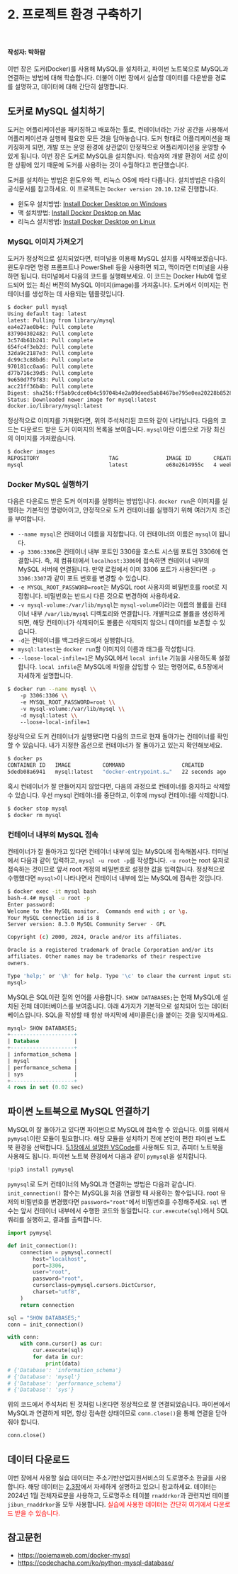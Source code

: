 # 2. 프로젝트 환경 구축하기

<br>

#### 작성자: 박하람

이번 장은 도커(Docker)를 사용해 MySQL을 설치하고, 파이썬 노트북으로 MySQL과 연결하는 방법에 대해 학습합니다. 더불어 이번 장에서 실습할 데이터를 다운받을 경로를 설명하고, 데이터에 대해 간단히 설명합니다.

## 도커로 MySQL 설치하기

도커는 어플리케이션을 패키징하고 배포하는 툴로, 컨테이너라는 가상 공간을 사용해서 어플리케이션과 실행헤 필요한 모든 것을 담아놓습니다. 도커 형태로 어플리케이션을 패키징하게 되면, 개발 또는 운영 환경에 상관없이 안정적으로 어플리케이션을 운영할 수 있게 됩니다. 이번 장은 도커로 MySQL을 설치합니다. 학습자의 개발 환경이 서로 상이한 상황에 있기 때문에 도커를 사용하는 것이 수월하다고 판단했습니다.

도커를 설치하는 방법은 윈도우와 맥, 리눅스 OS에 따라 다릅니다. 설치방법은 다음의 공식문서를 참고하세요. 이 프로젝트는 `Docker version 20.10.12`로 진행합니다.

- 윈도우 설치방법: [Install Docker Desktop on Windows](https://docs.docker.com/desktop/install/windows-install/)
- 맥 설치방법: [Install Docker Desktop on Mac](https://docs.docker.com/desktop/install/mac-install/)
- 리눅스 설치방법: [Install Docker Desktop on Linux](https://docs.docker.com/desktop/install/linux-install/)

### MySQL 이미지 가져오기

도커가 정상적으로 설치되었다면, 터미널을 이용해 MySQL 설치를 시작해보겠습니다. 윈도우라면 명령 프롬프트나 PowerShell 등을 사용하면 되고, 맥이라면 터미널을 사용하면 됩니다. 터미널에서 다음의 코드를 실행해보세요. 이 코드는 Docker Hub에 업로드되어 있는 최신 버전의 MySQL 이미지(image)를 가져옵니다. 도커에서 이미지는 컨테이너를 생성하는 데 사용되는 템플릿입니다.

```bash
$ docker pull mysql
Using default tag: latest
latest: Pulling from library/mysql
ea4e27ae0b4c: Pull complete
837904302482: Pull complete
3c574b61b241: Pull complete
654fc4f3eb2d: Pull complete
32da9c2187e3: Pull complete
dc99c3c88bd6: Pull complete
970181cc0aa6: Pull complete
d77b716c39d5: Pull complete
9e650d7f9f83: Pull complete
acc21ff36b4b: Pull complete
Digest: sha256:ff5ab9cdce0b4c59704b4e2a09deed5ab8467be795e0ea20228b8528f53fcf82
Status: Downloaded newer image for mysql:latest
docker.io/library/mysql:latest
```

정상적으로 이미지를 가져왔다면, 위의 주석처리된 코드와 같이 나타납니다. 다음의 코드는 다운로드 받은 도커 이미지의 목록을 보여줍니다. `mysql`이란 이름으로 가장 최신의 이미지를 가져왔습니다.

```bash
$ docker images
REPOSITORY                      TAG               IMAGE ID       CREATED         SIZE
mysql                           latest            e68e2614955c   4 weeks ago     638MB
```

### Docker MySQL 실행하기

다음은 다운로드 받은 도커 이미지를 실행하는 방법입니다. `docker run`은 이미지를 실행하는 기본적인 명령어이고, 안정적으로 도커 컨테이너를 실행하기 위해 여러가지 조건을 부여합니다.

- `--name mysql`은 컨테이너 이름을 지정합니다. 이 컨테이너의 이름은 `mysql`이 됩니다.
- `-p 3306:3306`은 컨테이너 내부 포트인 3306을 호스트 시스템 포트인 3306에 연결합니다. 즉, 제 컴퓨터에서 `localhost:3306`에 접속하면 컨테이너 내부의 MySQL 서버에 연결됩니다. 만약 로컬에서 이미 3306 포트가 사용된다면 `-p 3306:3307`과 같이 포트 번호를 변경할 수 있습니다.
- `-e MYSQL_ROOT_PASSWORD=root`는 MySQL root 사용자의 비밀번호를 root로 지정합니다. 비밀번호는 반드시 다른 것으로 변경하여 사용하세요.
- `-v mysql-volume:/var/lib/mysql`는 `mysql-volume`이라는 이름의 볼륨을 컨테이너 내부 `/var/lib/mysql` 디렉토리와 연결합니다. 개별적으로 볼륨을 생성하게 되면, 해당 컨테이너가 삭제되어도 볼륨은 삭제되지 않으니 데이터를 보존할 수 있습니다.
- `-d`는 컨테이너를 백그라운드에서 실행합니다.
- `mysql:latest`는 `docker run`할 이미지의 이름과 태그를 작성합니다.
- `--loose-local-infile=1`은 MySQL에서 `local infile` 기능을 사용하도록 설정합니다. `local infile`은 MySQL에 파일을 삽입할 수 있는 명령어로, 6.5장에서 자세하게 설명합니다.

```bash
$ docker run --name mysql \\
    -p 3306:3306 \\
    -e MYSQL_ROOT_PASSWORD=root \\
    -v mysql-volume:/var/lib/mysql \\
    -d mysql:latest \\
    --loose-local-infile=1
```

정상적으로 도커 컨테이너가 실행됐다면 다음의 코드로 현재 돌아가는 컨테이너를 확인할 수 있습니다. 내가 지정한 옵션으로 컨테이너가 잘 돌아가고 있는지 확인해보세요.

```bash
$ docker ps
CONTAINER ID   IMAGE          COMMAND                  CREATED          STATUS          PORTS                               NAMES
5dedb08a6941   mysql:latest   "docker-entrypoint.s…"   22 seconds ago   Up 22 seconds   0.0.0.0:3306->3306/tcp, 33060/tcp   mysql
```

혹시 컨테이너가 잘 만들어지지 않았다면, 다음의 과정으로 컨테이너를 중지하고 삭제할 수 있습니다. 우선 mysql 컨테이너를 중단하고, 이후에 mysql 컨테이너를 삭제합니다.

```bash
$ docker stop mysql
$ docker rm mysql
```

### 컨테이너 내부의 MySQL 접속

컨테이너가 잘 돌아가고 있다면 컨테이너 내부에 있는 MySQL에 접속해봅시다. 터미널에서 다음과 같이 입력하고, `mysql -u root -p`를 작성합니다. `-u root`는 root 유저로 접속하는 것이므로 앞서 root 계정의 비밀번호로 설정한 값을 입력합니다. 정상적으로 수행했다면 `mysql>`이 나타나면서 컨테이너 내부에 있는 MySQL에 접속한 것입니다.

```bash
$ docker exec -it mysql bash
bash-4.4# mysql -u root -p
Enter password:
Welcome to the MySQL monitor.  Commands end with ; or \g.
Your MySQL connection id is 8
Server version: 8.3.0 MySQL Community Server - GPL

Copyright (c) 2000, 2024, Oracle and/or its affiliates.

Oracle is a registered trademark of Oracle Corporation and/or its
affiliates. Other names may be trademarks of their respective
owners.

Type 'help;' or '\h' for help. Type '\c' to clear the current input statement.\
mysql>
```

MySQL은 SQL이란 질의 언어를 사용합니다. `SHOW DATABASES;`는 현재 MySQL에 설치된 전체 데이터베이스를 보여줍니다. 아래 4가지가 기본적으로 설치되어 있는 데이터베이스입니다. SQL을 작성할 때 항상 마지막에 세미콜론(;)을 붙이는 것을 잊지마세요.

```sql
mysql> SHOW DATABASES;
+--------------------+
| Database           |
+--------------------+
| information_schema |
| mysql              |
| performance_schema |
| sys                |
+--------------------+
4 rows in set (0.02 sec)
```

## 파이썬 노트북으로 MySQL 연결하기

MySQL이 잘 돌아가고 있다면 파이썬으로 MySQL에 접속할 수 있습니다. 이를 위해서 `pymysql`이란 모듈이 필요합니다. 해당 모듈을 설치하기 전에 본인이 편한 파이썬 노트북 환경을 선택합니다. [5.1장에서 설명한 VSCode](/contents/chapter-5/chapter-5-1.md)를 사용해도 되고, 쥬피터 노트북을 사용해도 됩니다. 파이썬 노트북 환경에서 다음과 같이 `pymysql`을 설치합니다.

```py
!pip3 install pymysql
```

`pymysql`로 도커 컨테이너의 MySQL과 연결하는 방법은 다음과 같습니다. `init_connection()` 함수는 MySQL을 처음 연결할 때 사용하는 함수입니다. root 유저의 비밀번호를 변경했다면 `password="root"`에서 비밀번호를 수정해주세요. `sql` 변수는 앞서 컨테이너 내부에서 수행한 코드와 동일합니다. `cur.execute(sql)`에서 SQL 쿼리를 실행하고, 결과를 출력합니다.

```py
import pymysql

def init_connection():
    connection = pymysql.connect(
        host="localhost",
        port=3306,
        user="root",
        password="root",
        cursorclass=pymysql.cursors.DictCursor,
        charset="utf8",
    )
    return connection

sql = "SHOW DATABASES;"
conn = init_connection()

with conn:
    with conn.cursor() as cur:
        cur.execute(sql)
        for data in cur:
            print(data)
# {'Database': 'information_schema'}
# {'Database': 'mysql'}
# {'Database': 'performance_schema'}
# {'Database': 'sys'}
```

위의 코드에서 주석처리 된 것처럼 나온다면 정상적으로 잘 연결되었습니다. 파이썬에서 MySQL과 연결하게 되면, 항상 접속한 상태이므로 `conn.close()`을 통해 연결을 닫아줘야 합니다.

```py
conn.close()
```

## 데이터 다운로드

이번 장에서 사용할 실습 데이터는 주소기반산업지원서비스의 도로명주소 한글을 사용합니다. 해당 데이터는 [2.3장](/contents/chapter-2/chapter-2-3.md)에서 자세하게 설명하고 있으니 참고하세요. 데이터는 2024년 1월 전체자료분을 사용하고, 도로명주소 테이블 `rnaddrkor`과 관련지번 테이블 `jibun_rnaddrkor`을 모두 사용합니다. <span style="color:red">실습에 사용한 데이터는 간단히 여기에서 다운로드 받을 수 있습니다.</span>

## 참고문헌

- https://poiemaweb.com/docker-mysql
- https://codechacha.com/ko/python-mysql-database/
